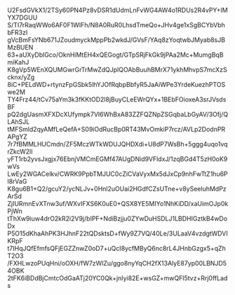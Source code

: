 U2FsdGVkX1/2TSy60PN4Pz8vDSR1dUdmLnFvWG4AW4o1RDUs2R4vPY+IMYX7DGUU
S/TI7rRaqWWo6AF0F1WIFh/N8A0RuR0LhsdTmeQo+JHv4ge1xSgBCYbVbhbFR3zI
gVcBmFsYNb671JZoudmyckMppPb2wkdJ/GVsF/YAq8zYoqtwbJMyab8sJBMzBUEN
63+aUXyDblGco/OknHiMtEH4xQEGogt/GTpSRjFkGk9jPAa2Mc+MumgBqBmiKahJ
K8gVp5WEnXQUMGwrGrTrMwZdQJplQOAbBuuhBMrX71ykhMhvpS7mcXzScknx/yZg
8iC+PELdWD+rtynzFpGSbk5lhYJOfRqbpBbfyR5JaAiWPe3YrdeKuezhPTOSwe2M
TY4Frz44/tCv75aYm3k3fKKtOD2l8jBuyCLeEWrQYx+1BEbFOioxeA3srJVsdsBF
pQ2dgUasmXFXDcXUfympk7Vl6WhBxA83ZZFQZNpZSGqbaLbGyAV/3Ofj/QLAhSJL
tMFSmld2qyAMfLeQefA+S09iOdRucBp0RT43MvOmkiP7rcz/AVLp2DodnPRAPgYZ
7r7fBMMLHUCmdn/ZF5MczWTkWDUJQHDXdi+U8dP7WsBh+5ggg4uqo1vqrZkcW2ll
yFT1rb2yvsJxgjx76EbnjVMCmEGMf47AUgDNid9VFldxJ/1zqBGd4T5zH0oK9wVs
LwEy2WGACelkv/CWRK9PpbTMJUC0cZiCVaVyxMx5dJxCp9nhFwTtZ1hu6Pl8rVaG
K8gu6B1+Q2/gcuY2/ycNLJv+0Hnl2uOUai2HGdfCZsUTne+v8ySeeluhMdPzArSd
ZjIURmnEvXTnw3uf/WXvIFXS6K0uE0+QSX8YE5MIYo1NhKiDD/xaUimOJp0kPjWn
tThXw9iuw4drO2kR2i2V9j/bIPF+NdiBzjju0ZYwDuHSDLJ1LBDHIGztkB4wDoDx
P5O15dKhaAhPK3HJhnF22tQDsktsD+fWy9Z7VQ/40Le/3ULaaV4vzdgtWDVIKRpF
t7IHqJQfEfmfsQFjEGZZnwZ0oD7+uQcI8ycfMByQ6nc8rL4JHnbGzgx5+qZhT2O3
/FXHLwzoPUqHni/oOXH/fW7zWlZu/ggo8nyYqCH2fX13AlyE87yp00LBNJD54OBK
2tFK6iBDdBjCmtcOdGaATj20YC0Qk+jnIyi82E+wsGZ+mwQFl5tvz+Rrj0ffLads
